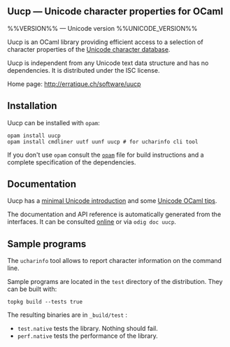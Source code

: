 Uucp — Unicode character properties for OCaml
-------------------------------------------------------------------------------
%%VERSION%% — Unicode version %%UNICODE_VERSION%%

Uucp is an OCaml library providing efficient access to a selection of
character properties of the [Unicode character database][1].

Uucp is independent from any Unicode text data structure and has no
dependencies. It is distributed under the ISC license.

[1]: http://www.unicode.org/reports/tr44/

Home page: http://erratique.ch/software/uucp  

## Installation

Uucp can be installed with `opam`:

    opam install uucp
    opam install cmdliner uutf uunf uucp # for ucharinfo cli tool

If you don't use `opam` consult the [`opam`](opam) file for build
instructions and a complete specification of the dependencies.


## Documentation

Uucp has a [minimal Unicode introduction][intro] and some
[Unicode OCaml tips][tips].

The documentation and API reference is automatically generated from
the interfaces. It can be consulted [online][doc] or via `odig doc
uucp`.

[doc]: http://erratique.ch/software/uucp/doc/
[intro]: http://erratique.ch/software/uucp/doc/unicode.html#minimal
[tips]: http://erratique.ch/software/uucp/doc/unicode.html#tips


## Sample programs

The `ucharinfo` tool allows to report character information on the
command line.

Sample programs are located in the `test` directory of the
distribution. They can be built with:

    topkg build --tests true
    
The resulting binaries are in `_build/test` :

- `test.native` tests the library. Nothing should fail.
- `perf.native` tests the performance of the library.
